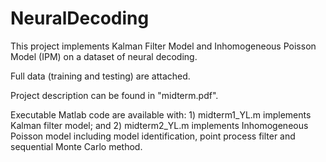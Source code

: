 # NeuralDecoding
This project implements Kalman Filter Model and Inhomogeneous Poisson Model (IPM) on a dataset of neural decoding.

Full data (training and testing) are attached.

Project description can be found in "midterm.pdf".

Executable Matlab code are available with: 1) midterm1_YL.m implements Kalman filter model; and 2) midterm2_YL.m implements Inhomogeneous Poisson model including model identification, point process filter and sequential Monte Carlo method.
